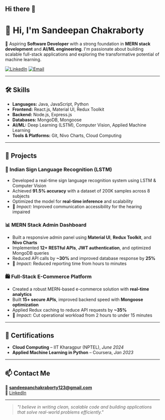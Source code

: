 ## Hi there 👋
# 👋 Hi, I'm Sandeepan Chakraborty

🎯 Aspiring **Software Developer** with a strong foundation in **MERN stack development** and **AI/ML engineering**. I'm passionate about building scalable full-stack applications and exploring the transformative potential of machine learning.

[![LinkedIn](https://img.shields.io/badge/LinkedIn-blue?logo=linkedin&style=flat-square)](https://www.linkedin.com/in/Sandeepan-chakraborty/)
[![Email](https://img.shields.io/badge/Gmail-D14836?logo=gmail&logoColor=white)](mailto:sandeepanchakraborty123@gmail.com)

---


## 🛠️ Skills

- **Languages:** Java, JavaScript, Python  
- **Frontend:** React.js, Material UI, Redux Toolkit  
- **Backend:** Node.js, Express.js  
- **Databases:** MongoDB, Mongoose  
- **AI/ML:** Deep Learning (LSTM), Computer Vision, Applied Machine Learning  
- **Tools & Platforms:** Git, Nivo Charts, Cloud Computing

---

## 💼 Projects

### 🧠 Indian Sign Language Recognition (LSTM)
- Developed a real-time sign language recognition system using LSTM & Computer Vision
- Achieved **91.5% accuracy** with a dataset of 200K samples across 8 subjects
- Optimized the model for **real-time inference** and scalability
- 📌 *Impact:* Improved communication accessibility for the hearing impaired

### 📊 MERN Stack Admin Dashboard
- Built a responsive admin panel using **Material UI**, **Redux Toolkit**, and **Nivo Charts**
- Implemented **12+ RESTful APIs**, **JWT authentication**, and optimized MongoDB queries
- Reduced API calls by **~30%** and improved database response by **25%**
- 📌 *Impact:* Reduced reporting time from hours to minutes

### 🛍️ Full-Stack E-Commerce Platform
- Created a robust MERN-based e-commerce solution with **real-time analytics**
- Built **15+ secure APIs**, improved backend speed with **Mongoose optimization**
- Applied Redux caching to reduce API requests by **~35%**
- 📌 *Impact:* Cut operational workload from 2 hours to under 15 minutes

---

## 📜 Certifications

- **Cloud Computing** – IIT Kharagpur (NPTEL), *June 2024*  
- **Applied Machine Learning in Python** – Coursera, *Jan 2023*

---

## 📫 Contact Me

📧 **sandeepanchakraborty123@gmail.com**  
🔗 [LinkedIn](https://www.linkedin.com/in/Sandeepan-chakraborty/)

---

> *"I believe in writing clean, scalable code and building applications that solve real-world problems efficiently."*


